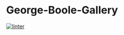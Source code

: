 # George-Boole-Gallery
 [![linter](https://github.com/jayden-cellucci/George-Boole-Gallery/workflows/linter/badge.svg)](https://github.com/marketplace/actions/super-linter)         
